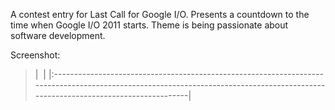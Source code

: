 A contest entry for Last Call for Google I/O. Presents a countdown to the time when Google I/O 2011 starts. Theme is being passionate about software development.

Screenshot:
> | ![![](http://gio-dev-countdown.googlecode.com/svn/trunk/doc/screenshots/screenshot_thumb.jpg)](http://gio-dev-countdown.googlecode.com/svn/trunk/doc/screenshots/screenshot.jpg) |
|:---------------------------------------------------------------------------------------------------------------------------------------------------------------------------------|